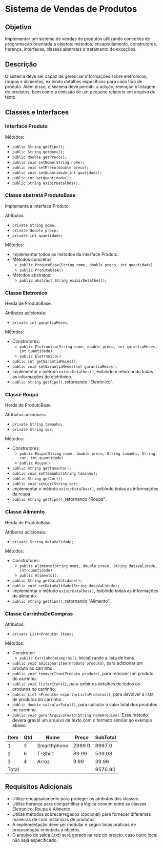# Sistema de Vendas de Produtos

## Objetivo

Implementar um sistema de vendas de produtos utilizando conceitos de programação orientada a objetos: métodos, encapsulamento, construtores, herança, interfaces, classes abstratas e tratamento de exceções.

## Descrição

O sistema deve ser capaz de gerenciar informações sobre eletrônicos, roupas e alimentos, exibindo detalhes específicos para cada tipo de produto. Além disso, o sistema deve permitir a adição, remoção e listagem de produtos, bem como a emissão de um pequeno relatório em arquivo de texto.

## Classes e Interfaces

### Interface Produto

Métodos:

- `public String getTipo();`
- `public String getNome();`
- `public double getPreco();`
- `public void setNome(String nome);`
- `public void setPreco(double preco);`
- `public void setQuantidade(int quatidade);`
- `public int getQuantidade();`
- `public String exibirDetalhes();`

### Classe abstrata ProdutoBase

Implementa a interface Produto.

Atributos:

- `private String nome;`
- `private double preco;`
- `private int quantidade;`

Métodos:

- Implementar todos os métodos da interface Produto.
- Métodos concretos:
  - `public ProdutoBase(String nome, double preco, int quantidade)`
  - `public ProdutoBase()`
- Métodos abstratos:
  - `public abstract String exibirDetalhes();`

### Classe Eletronico

Herda de ProdutoBase.

Atributos adicionais:

- `private int garantiaMeses;`

Métodos:

- Construtores:
  - `public Eletronico(String nome, double preco, int garantiaMeses, int quantidade)`
  - `public Eletronico()`
- `public int getGarantiaMeses();`
- `public void setGarantiaMeses(int garantiaMeses);`
- Implementar o método `exibirDetalhes()`, exibindo e retornando todas as informações do eletrônico.
- `public String getTipo()`, retornando "Eletrônico".

### Classe Roupa

Herda de ProdutoBase.

Atributos adicionais:

- `private String tamanho;`
- `private String cor;`

Métodos:

- Construtores:
  - `public Roupa(String nome, double preco, String tamanho, String cor, int quantidade)`
  - `public Roupa()`
- `public String getTamanho();`
- `public void setTamanho(String tamanho);`
- `public String getCor();`
- `public void setCor(String cor);`
- Implementar o método `exibirDetalhes()`, exibindo todas as informações da roupa.
- `public String getTipo()`, retornando "Roupa".

### Classe Alimento

Herda de ProdutoBase.

Atributos adicionais:

- `private String dataValidade;`

Métodos:

- Construtores:
  - `public Alimento(String nome, double preco, String dataValidade, int quantidade)`
  - `public Alimento();`
- `public String getDataValidade();`
- `public void setDataValidade(String dataValidade);`
- Implementar o método `exibirDetalhes()`, exibindo todas as informações do alimento.
- `public String getTipo()`, retornando "Alimento".

### Classe CarrinhoDeCompras

Atributos:

- `private List<Produto> itens;`

Métodos:

- Construtor:
  - `public CarrinhoDeCompras()`, inicializando a lista de itens.
- `public void adicionarItem(Produto produto)`, para adicionar um produto ao carrinho.
- `public void removerItem(Produto produto)`, para remover um produto do carrinho.
- `public void listarItens()`, para exibir os detalhes de todos os produtos no carrinho.
- `public List <Produto> exportarListaProdutos()`, para devolver a lista de produtos do carrinho.
- `public double calcularTotal()`, para calcular o valor total dos produtos no carrinho.
- `public void gerarArquivoTexto(String nomeArquivo)`. Esse método deverá gravar um arquivo de texto com o formato similiar ao exemplo abaixo:



| Item  | Qtd | Nome        | Preço | SubTotal |
| ----- | --- | ----------- | ------ | -------- |
| 1     | 3   | Smarthphone | 2999.0 | 8997.0   |
| 2     | 6   | T-Shirt     | 89.99  | 539.93   |
| 3     | 4   | Arroz       | 9.99   | 39.96    |
| Total |     |             |        | 9576.90  |


## Requisitos Adicionais

- Utilize encapsulamento para proteger os atributos das classes.
- Utilize herança para compartilhar a lógica comum entre as classes Eletronico, Roupa e Alimento.
- Utilize métodos sobrecarregados (opcional) para fornecer diferentes maneiras de criar instâncias de produtos.
- A implementação deve ser modular e seguir boas práticas de programação orientada a objetos.
- O arquivo de saída (.txt) será gerado na raiz do projeto, caso outro local não seja especificado.
